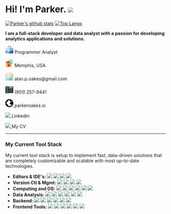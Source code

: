 <!--
Sources:
  1. https://fullyunderstood.com/how-to-create-beautiful-github-profile-readmemd/
  2. https://github.com/anuraghazra/github-readme-stats
  3. https://shields.io/
-->

# Hi! I'm Parker. <img src="https://media.giphy.com/media/hvRJCLFzcasrR4ia7z/giphy.gif" width="25px">

[![Parker's github stats](https://github-readme-stats.vercel.app/api?username=alanoakes&count_private=true&include_all_commits=true)](https://github.com/alanoakes/github-readme-stats)
[![Top Langs](https://github-readme-stats.vercel.app/api/top-langs/?username=alanoakes&layout=compact)](https://github.com/alanoakes/github-readme-stats)


<p><b>I am a full-stack developer and data analyst with a passion for developing analytics applications and solutions.</b></p>
<p><img width="25px" src="https://raw.githubusercontent.com/alanoakes/alanoakes/main/briefcase-svgrepo-com.svg"> Programmer Analyst</p>
<p><img width="25px" src="https://raw.githubusercontent.com/alanoakes/alanoakes/main/home-svgrepo-com.svg"> Memphis, USA</p>
<p><img width="25px" src="https://raw.githubusercontent.com/alanoakes/alanoakes/main/envelope-svgrepo-com.svg"> alan.p.oakes@gmail.com</p>
<p><img width="25px" src="https://raw.githubusercontent.com/alanoakes/alanoakes/main/phone-svgrepo-com.svg"> (901) 257-9441</p>
<p>
  <a href="http://www.parkeroakes.io">
  <img width="25px" src="https://raw.githubusercontent.com/iconic/open-iconic/master/svg/globe.svg">
  </a> parkeroakes.io
</p>
<p>
  <a href="https://www.linkedin.com/in/parker-oakes/">
  <img width="25px" src="https://cdn.jsdelivr.net/npm/simple-icons@v3/icons/linkedin.svg">
  </a> LinkedIn
</p>
<p>
  <a href="https://alanoakes.github.io/cv/">
  <img width="25px" src="https://cdn.jsdelivr.net/npm/simple-icons@3.13.0/icons/about-dot-me.svg">
  </a> My CV
</p>
<hr>

### My Current Tool Stack

<p>My current tool stack is setup to implement fast, data-driven solutions that are completely customizable and 
             scalable with most up-to-date technologies.
          </p>
          <ul>
            <li>
              <b>Editors & IDE's: </b>
              <img width="15px" src="https://cdn.jsdelivr.net/npm/simple-icons@3.13.0/icons/vim.svg">
              <img width="15px" src="https://cdn.jsdelivr.net/npm/simple-icons@3.13.0/icons/rstudio.svg">
              <img width="15px" src="https://cdn.jsdelivr.net/npm/simple-icons@3.13.0/icons/visualstudiocode.svg">
              <img width="15px" src="https://cdn.jsdelivr.net/npm/simple-icons@3.13.0/icons/visualstudio.svg">
            </li>
            <li>
              <b>Version Ctl & Mgmt: </b>
              <img width="15px" src="https://cdn.jsdelivr.net/npm/simple-icons@3.13.0/icons/git.svg">
              <img width="15px" src="https://cdn.jsdelivr.net/npm/simple-icons@3.13.0/icons/github.svg">
              <img width="15px" src="https://cdn.jsdelivr.net/npm/simple-icons@3.13.0/icons/azuredevops.svg">
              <img width="15px" src="https://cdn.jsdelivr.net/npm/simple-icons@3.13.0/icons/slack.svg">
            </li>
            <li>
              <b>Computing and OS: </b>
              <img width="15px" src="https://cdn.jsdelivr.net/npm/simple-icons@3.13.0/icons/digitalocean.svg">
              <img width="15px" src="https://cdn.jsdelivr.net/npm/simple-icons@3.13.0/icons/gnubash.svg">
              <img width="15px" src="https://cdn.jsdelivr.net/npm/simple-icons@3.13.0/icons/ubuntu.svg">
              <img width="15px" src="https://cdn.jsdelivr.net/npm/simple-icons@3.13.0/icons/linux.svg">
              <img width="15px" src="https://cdn.jsdelivr.net/npm/simple-icons@3.13.0/icons/powershell.svg">
              <img width="15px" src="https://cdn.jsdelivr.net/npm/simple-icons@3.13.0/icons/microsoft.svg">
            </li>
            <li>
              <b>Data Analysis:</b>
              <img width="15px" src="https://cdn.jsdelivr.net/npm/simple-icons@3.13.0/icons/r.svg">
              <img width="15px" src="https://cdn.jsdelivr.net/npm/simple-icons@3.13.0/icons/powerbi.svg">
              <img width="15px" src="https://cdn.jsdelivr.net/npm/simple-icons@3.13.0/icons/microsoftexcel.svg">
              <img width="15px" src="https://cdn.jsdelivr.net/npm/simple-icons@3.13.0/icons/d3-dot-js.svg">
              <img width="15px" src="https://cdn.jsdelivr.net/npm/simple-icons@3.13.0/icons/leaflet.svg">
              <img width="15px" src="https://cdn.jsdelivr.net/npm/simple-icons@3.13.0/icons/mapbox.svg">
            </li>
            <li>
              <b>Backend: </b>
              <img width="15px" src="https://cdn.jsdelivr.net/npm/simple-icons@3.13.0/icons/babel.svg">
              <img width="15px" src="https://cdn.jsdelivr.net/npm/simple-icons@3.13.0/icons/node-dot-js.svg">
              <img width="15px" src="https://cdn.jsdelivr.net/npm/simple-icons@3.13.0/icons/nginx.svg">
              <img width="15px" src="https://cdn.jsdelivr.net/npm/simple-icons@3.13.0/icons/mysql.svg">
              <img width="15px" src="https://cdn.jsdelivr.net/npm/simple-icons@3.13.0/icons/microsoftsqlserver.svg">
              <img width="15px" src="https://cdn.jsdelivr.net/npm/simple-icons@3.13.0/icons/mongodb.svg">
            </li>
            <li>
              <b>Frontend Tools: </b>
              <img width="15px" src="https://cdn.jsdelivr.net/npm/simple-icons@3.13.0/icons/html5.svg">
              <img width="15px" src="https://cdn.jsdelivr.net/npm/simple-icons@3.13.0/icons/css3.svg">
              <img width="15px" src="https://cdn.jsdelivr.net/npm/simple-icons@3.13.0/icons/javascript.svg">
              <img width="15px" src="https://cdn.jsdelivr.net/npm/simple-icons@3.13.0/icons/npm.svg">
              <img width="15px" src="https://cdn.jsdelivr.net/npm/simple-icons@3.13.0/icons/react.svg">
              <img width="15px" src="https://cdn.jsdelivr.net/npm/simple-icons@3.13.0/icons/bootstrap.svg">
            </li>
          </ul>
